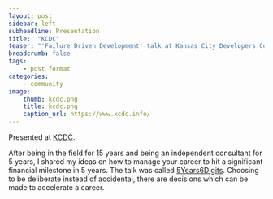 ```yaml
---
layout: post
sidebar: left
subheadline: Presentation
title:  "KCDC"
teaser: "'Failure Driven Development' talk at Kansas City Developers Conference in MO"
breadcrumb: false
tags:
    - post format
categories:
    - community
image:
    thumb: kcdc.png
    title: kcdc.png
    caption_url: https://www.kcdc.info/
---
```

Presented at <a href='https://www.kcdc.info/' target='new'>KCDC</a>.

After being in the field for 15 years and being an independent consultant for 5 years, I shared my ideas on how to manage your career to hit a significant financial milestone in 5 years.
The talk was called <a href='https://docs.google.com/presentation/d/1TmwuMTHqyeXifnPGmdFh3RZp9QGpsgXM/edit?usp=sharing&ouid=111694679680268309106&rtpof=true&sd=true' target='new'>5Years6Digits</a>.
Choosing to be deliberate instead of accidental, there are decisions which can be made to accelerate a career.
